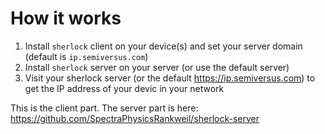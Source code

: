 # How it works
1. Install `sherlock` client on your device(s) and set your server domain (default is `ip.semiversus.com`)
2. Install `sherlock` server on your server (or use the default server)
2. Visit your sherlock server (or the default https://ip.semiversus.com) to get the IP address of your devic in your network

This is the client part. The server part is here: https://github.com/SpectraPhysicsRankweil/sherlock-server
